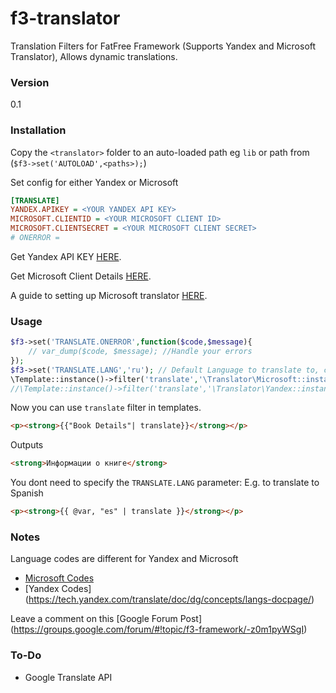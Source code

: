 # f3-translator
Translation Filters for FatFree Framework (Supports Yandex and Microsoft Translator), Allows dynamic translations.

### Version
0.1


### Installation

Copy the `<translator>` folder to an auto-loaded path eg `lib` or path from (`$f3->set('AUTOLOAD',<paths>);`)

Set config for either Yandex or Microsoft

```ini
[TRANSLATE]
YANDEX.APIKEY = <YOUR YANDEX API KEY>
MICROSOFT.CLIENTID = <YOUR MICROSOFT CLIENT ID>
MICROSOFT.CLIENTSECRET = <YOUR MICROSOFT CLIENT SECRET>
# ONERROR = 
```

Get Yandex API KEY [HERE](https://tech.yandex.com/keys/?service=trnsl).

Get Microsoft Client Details  [HERE](https://datamarket.azure.com/developer/applications/).

A guide to setting up Microsoft translator  [HERE](http://blogs.msdn.com/b/translation/p/gettingstarted1.aspx).

### Usage
```php
$f3->set('TRANSLATE.ONERROR',function($code,$message){
    // var_dump($code, $message); //Handle your errors
});
$f3->set('TRANSLATE.LANG','ru'); // Default Language to translate to, can be gotten from $_GET[] or $_SESSION[]
\Template::instance()->filter('translate','\Translator\Microsoft::instance()->translate');
//\Template::instance()->filter('translate','\Translator\Yandex::instance()->translate'); //Choose one.
```
Now you can use `translate` filter in templates.
```html
<p><strong>{{"Book Details"| translate}}</strong></p>
```
Outputs
```html
<strong>Информации о книге</strong>
```
You dont need to specify the `TRANSLATE.LANG` parameter: E.g. to translate to Spanish
```html
<p><strong>{{ @var, "es" | translate }}</strong></p>
```
### Notes
Language codes are different for Yandex and Microsoft

* [Microsoft Codes](https://msdn.microsoft.com/en-us/library/hh456380.aspx)
* [Yandex Codes] (https://tech.yandex.com/translate/doc/dg/concepts/langs-docpage/)

Leave a comment on this [Google Forum Post] (https://groups.google.com/forum/#!topic/f3-framework/-z0m1pyWSgI)

### To-Do
*  Google Translate API
